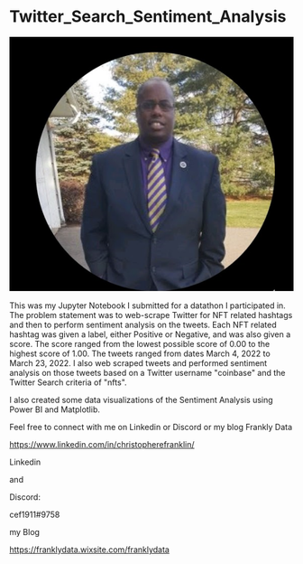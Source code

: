 # Twitter_Search_Sentiment_Analysis
![](images/ChrisProfile.PNG)

This was my Jupyter Notebook I submitted for a datathon I participated in. The problem statement was to web-scrape Twitter for NFT related hashtags and then to perform sentiment analysis on the tweets. Each NFT related hashtag was given a label, either Positive or Negative, and was also given a score. The score ranged from the lowest possible score of 0.00 to the highest score of 1.00. The tweets ranged from dates March 4, 2022 to March 23, 2022. I also web scraped tweets and performed sentiment analysis on those tweets based on a Twitter username "coinbase" and the Twitter Search criteria of "nfts".

I also created some data visualizations of the Sentiment Analysis using Power BI and Matplotlib.

Feel free to connect with me on Linkedin or Discord or my blog Frankly Data

https://www.linkedin.com/in/christopherefranklin/

Linkedin

and

Discord:

cef1911#9758

my Blog

https://franklydata.wixsite.com/franklydata



